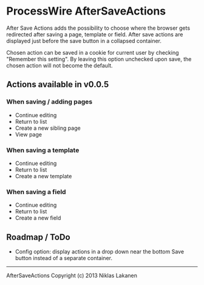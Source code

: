# ProcessWire AfterSaveActions #

After Save Actions adds the possibility to choose where the browser gets redirected after saving a page, template or field. After save actions are displayed just before the save button in a collapsed container.

Chosen action can be saved in a cookie for current user by checking "Remember this setting". By leaving this option unchecked upon save, the chosen action will not become the default.

## Actions available in v0.0.5 ##

### When saving / adding pages ###
* Continue editing
* Return to list
* Create a new sibling page
* View page

### When saving a template ###
* Continue editing
* Return to list
* Create a new template

### When saving a field ###
* Continue editing
* Return to list
* Create a new field



## Roadmap / ToDo ##
* Config option: display actions in a drop down near the bottom Save button instead of a separate container.

------
AfterSaveActions Copyright (c) 2013 Niklas Lakanen
